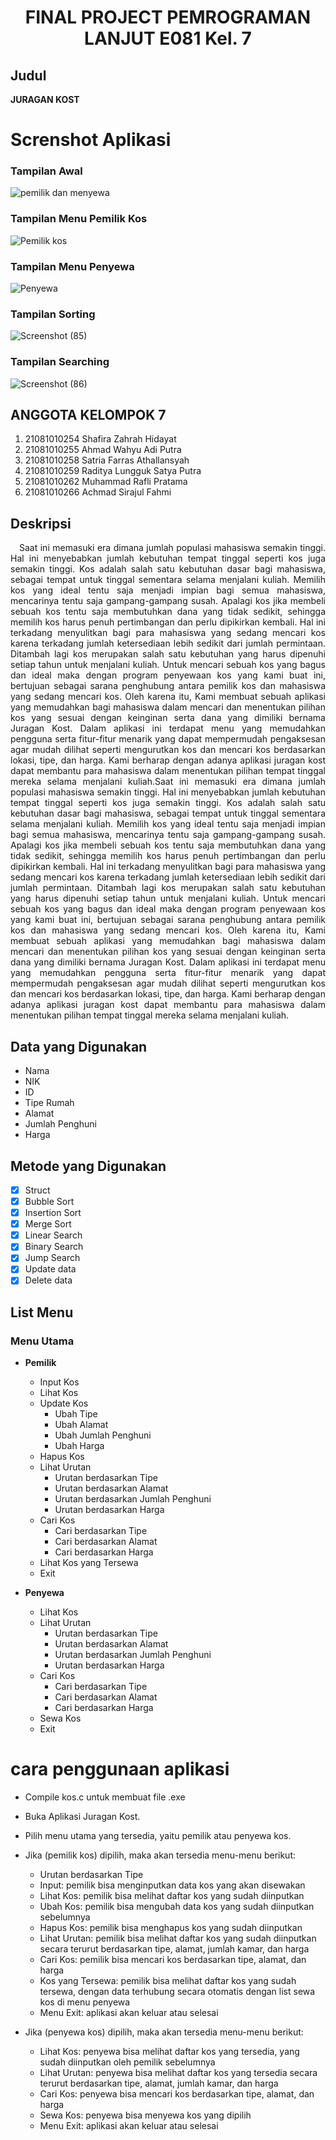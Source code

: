 # <p align="center">FINAL PROJECT PEMROGRAMAN LANJUT E081 Kel. 7</p>

## Judul
**JURAGAN KOST**

# Screnshot Aplikasi
### Tampilan Awal
![pemilik dan menyewa](https://cdn.discordapp.com/attachments/884240786227617822/1057020830388863147/image.png)

### Tampilan Menu Pemilik Kos
![Pemilik kos](https://cdn.discordapp.com/attachments/884240786227617822/1057020915843608626/image.png)

### Tampilan Menu Penyewa
![Penyewa](https://cdn.discordapp.com/attachments/884240786227617822/1057022255554629682/image.png)

### Tampilan Sorting
![Screenshot (85)](https://cdn.discordapp.com/attachments/884240786227617822/1057021184874659940/image.png)

### Tampilan Searching
![Screenshot (86)](https://cdn.discordapp.com/attachments/884240786227617822/1057022095562899568/image.png)


## ANGGOTA KELOMPOK 7
1. 21081010254 Shafira Zahrah Hidayat
2. 21081010255 Ahmad Wahyu Adi Putra
3. 21081010258 Satria Farras Athallansyah
4. 21081010259 Raditya Lungguk Satya Putra
5. 21081010262 Muhammad Rafli Pratama
6. 21081010266 Achmad Sirajul Fahmi

## Deskripsi
<p align="justify"> &emsp;Saat ini memasuki era dimana jumlah populasi mahasiswa semakin tinggi. Hal ini menyebabkan jumlah kebutuhan tempat tinggal seperti kos juga semakin tinggi. Kos adalah salah satu kebutuhan dasar bagi mahasiswa, sebagai tempat untuk tinggal sementara selama menjalani kuliah. Memilih kos yang ideal tentu saja menjadi impian bagi semua mahasiswa, mencarinya tentu saja gampang-gampang susah. Apalagi kos jika membeli sebuah kos tentu saja membutuhkan dana yang tidak sedikit, sehingga memilih kos harus penuh pertimbangan dan perlu dipikirkan kembali. Hal ini terkadang menyulitkan bagi para mahasiswa yang sedang mencari kos karena terkadang jumlah ketersediaan lebih sedikit dari jumlah permintaan. Ditambah lagi kos merupakan salah satu kebutuhan yang harus dipenuhi setiap tahun untuk menjalani kuliah. Untuk mencari sebuah kos yang bagus dan ideal maka dengan program penyewaan kos yang kami buat ini, bertujuan sebagai sarana penghubung antara pemilik kos dan mahasiswa yang sedang mencari kos. Oleh karena itu, Kami membuat sebuah aplikasi yang memudahkan bagi mahasiswa dalam mencari dan menentukan pilihan kos yang sesuai dengan keinginan serta dana yang dimiliki bernama Juragan Kost. Dalam aplikasi ini terdapat menu yang memudahkan pengguna serta fitur-fitur menarik yang dapat mempermudah pengaksesan agar mudah dilihat seperti mengurutkan kos dan mencari kos berdasarkan lokasi, tipe, dan harga. Kami berharap dengan adanya aplikasi juragan kost dapat membantu para mahasiswa dalam menentukan pilihan tempat tinggal mereka selama menjalani kuliah.Saat ini memasuki era dimana jumlah populasi mahasiswa semakin tinggi. Hal ini menyebabkan jumlah kebutuhan tempat tinggal seperti kos juga semakin tinggi. Kos adalah salah satu kebutuhan dasar bagi mahasiswa, sebagai tempat untuk tinggal sementara selama menjalani kuliah. Memilih kos yang ideal tentu saja menjadi impian bagi semua mahasiswa, mencarinya tentu saja gampang-gampang susah. Apalagi kos jika membeli sebuah kos tentu saja membutuhkan dana yang tidak sedikit, sehingga memilih kos harus penuh pertimbangan dan perlu dipikirkan kembali. Hal ini terkadang menyulitkan bagi para mahasiswa yang sedang mencari kos karena terkadang jumlah ketersediaan lebih sedikit dari jumlah permintaan. Ditambah lagi kos merupakan salah satu kebutuhan yang harus dipenuhi setiap tahun untuk menjalani kuliah. Untuk mencari sebuah kos yang bagus dan ideal maka dengan program penyewaan kos yang kami buat ini, bertujuan sebagai sarana penghubung antara pemilik kos dan mahasiswa yang sedang mencari kos. Oleh karena itu, Kami membuat sebuah aplikasi yang memudahkan bagi mahasiswa dalam mencari dan menentukan pilihan kos yang sesuai dengan keinginan serta dana yang dimiliki bernama Juragan Kost. Dalam aplikasi ini terdapat menu yang memudahkan pengguna serta fitur-fitur menarik yang dapat mempermudah pengaksesan agar mudah dilihat seperti mengurutkan kos dan mencari kos berdasarkan lokasi, tipe, dan harga. Kami berharap dengan adanya aplikasi juragan kost dapat membantu para mahasiswa dalam menentukan pilihan tempat tinggal mereka selama menjalani kuliah. </p>

## Data yang Digunakan
- Nama
- NIK
- ID
- Tipe Rumah
- Alamat
- Jumlah Penghuni
- Harga

## Metode yang Digunakan
- [x] Struct
- [x] Bubble Sort
- [x] Insertion Sort
- [x] Merge Sort
- [x] Linear Search
- [x] Binary Search
- [x] Jump Search
- [x] Update data
- [x] Delete data

## List Menu
### Menu Utama
  - **Pemilik**
    - Input Kos
    - Lihat Kos
    - Update Kos
      - Ubah Tipe
      - Ubah Alamat
      - Ubah Jumlah Penghuni
      - Ubah Harga
    - Hapus Kos
    - Lihat Urutan
      - Urutan berdasarkan Tipe
      - Urutan berdasarkan Alamat
      - Urutan berdasarkan Jumlah Penghuni
      - Urutan berdasarkan Harga
    - Cari Kos
      - Cari berdasarkan Tipe
      - Cari berdasarkan Alamat
      - Cari berdasarkan Harga
    - Lihat Kos yang Tersewa
    - Exit
 
  - **Penyewa**
    - Lihat Kos
    - Lihat Urutan
      - Urutan berdasarkan Tipe
      - Urutan berdasarkan Alamat
      - Urutan berdasarkan Jumlah Penghuni
      - Urutan berdasarkan Harga
    - Cari Kos
      - Cari berdasarkan Tipe
      - Cari berdasarkan Alamat
      - Cari berdasarkan Harga
    - Sewa Kos
    - Exit

# cara penggunaan aplikasi
   - Compile kos.c untuk membuat file .exe
   - Buka Aplikasi Juragan Kost.
   - Pilih menu utama yang tersedia, yaitu pemilik atau penyewa kos.
   - Jika (pemilik kos) dipilih, maka akan tersedia menu-menu berikut:
     - Urutan berdasarkan Tipe
     - Input: pemilik bisa menginputkan data kos yang akan disewakan
     - Lihat Kos: pemilik bisa melihat daftar kos yang sudah diinputkan
     - Ubah Kos: pemilik bisa mengubah data kos yang sudah diinputkan sebelumnya
     - Hapus Kos: pemilik bisa menghapus kos yang sudah diinputkan
     - Lihat Urutan: pemilik bisa melihat daftar kos yang sudah diinputkan secara terurut berdasarkan tipe, alamat, jumlah kamar, dan harga
     - Cari Kos: pemilik bisa mencari kos berdasarkan tipe, alamat, dan harga
     - Kos yang Tersewa: pemilik bisa melihat daftar kos yang sudah tersewa, dengan data terhubung secara otomatis dengan list sewa kos di menu penyewa
     - Menu Exit: aplikasi akan keluar atau selesai

   - Jika (penyewa kos) dipilih, maka akan tersedia menu-menu berikut:
     - Lihat Kos: penyewa bisa melihat daftar kos yang tersedia, yang sudah diinputkan oleh pemilik sebelumnya
     - Lihat Urutan: penyewa bisa melihat daftar kos yang tersedia secara terurut berdasarkan tipe, alamat, jumlah kamar, dan harga
     - Cari Kos: penyewa bisa mencari kos berdasarkan tipe, alamat, dan harga
     - Sewa Kos: penyewa bisa menyewa kos yang dipilih
     - Menu Exit: aplikasi akan keluar atau selesai

